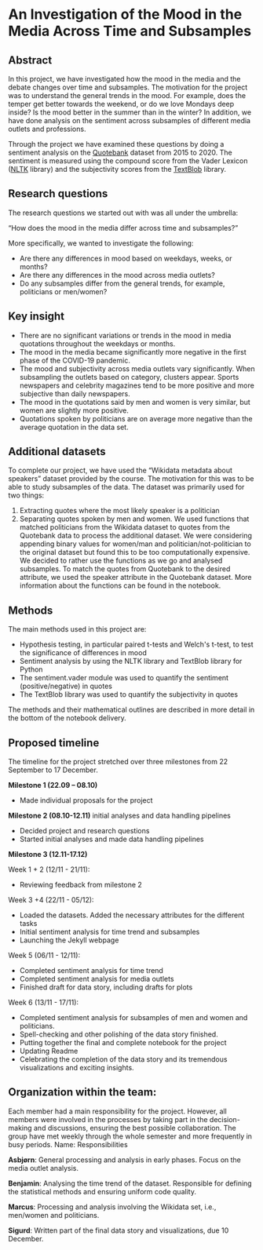
# An Investigation of the Mood in the Media Across Time and Subsamples

## Abstract
In this project, we have investigated how the mood in the media and the debate changes over time and subsamples. The motivation for the project was to understand the general trends in the mood. For example, does the temper get better towards the weekend, or do we love Mondays deep inside? Is the mood better in the summer than in the winter? In addition, we have done analysis on the sentiment across subsamples of different media outlets and professions. 

Through the project we have examined these questions by doing a sentiment analysis on the [Quotebank](https://dlab.epfl.ch/people/west/pub/Vaucher-Spitz-Catasta-West_WSDM-21.pdf) dataset from 2015 to 2020. The sentiment is measured using the compound score from the Vader Lexicon ([NLTK](https://www.nltk.org/_modules/nltk/sentiment/vader.html) library) and the subjectivity scores from the [TextBlob](https://textblob.readthedocs.io/en/dev/quickstart.html) library. 

## Research questions
The research questions we started out with was all under the umbrella:

“How does the mood in the media differ across time and subsamples?”

More specifically, we wanted to investigate the following:
-	Are there any differences in mood based on weekdays, weeks, or months?
-   Are there any differences in the mood across media outlets?
-	Do any subsamples differ from the general trends, for example, politicians or men/women?

## Key insight
-	There are no significant variations or trends in the mood in media quotations throughout the weekdays or months.
-	The mood in the media became significantly more negative in the first phase of the COVID-19 pandemic.
-	The mood and subjectivity across media outlets vary significantly. When subsampling the outlets based on category, clusters appear. Sports newspapers and celebrity magazines tend to be more positive and more subjective than daily newspapers.
-	The mood in the quotations said by men and women is very similar, but women are slightly more positive.
-	Quotations spoken by politicians are on average more negative than the average quotation in the data set.

## Additional datasets
To complete our project, we have used the “Wikidata metadata about speakers” dataset provided by the course. The motivation for this was to be able to study subsamples of the data.
The dataset was primarily used for two things:
1.	Extracting quotes where the most likely speaker is a politician
2.	Separating quotes spoken by men and women.
We used functions that matched politicians from the Wikidata dataset to quotes from the Quotebank data to process the additional dataset. We were considering appending binary values for women/man and politician/not-politician to the original dataset but found this to be too computationally expensive. We decided to rather use the functions as we go and analysed subsamples. To match the quotes from Quotebank to the desired attribute, we used the speaker attribute in the Quotebank dataset. More information about the functions can be found in the notebook.

## Methods
The main methods used in this project are:
-	Hypothesis testing, in particular paired t-tests and Welch's t-test, to test the significance of differences in mood
-	Sentiment analysis by using the NLTK library and TextBlob library for Python
-	The sentiment.vader module was used to quantify the sentiment (positive/negative) in quotes
-	The TextBlob library was used to quantify the subjectivity in quotes

The methods and their mathematical outlines are described in more detail in the bottom of the notebook delivery.

## Proposed timeline
The timeline for the project stretched over three milestones from 22 September to 17 December. 

__Milestone 1 (22.09 – 08.10)__
-	Made individual proposals for the project

__Milestone 2 (08.10-12.11)__
 initial analyses and data handling pipelines
-	Decided project and research questions 
-	Started initial analyses and made data handling pipelines

__Milestone 3 (12.11-17.12)__

Week 1 + 2 (12/11 - 21/11):
-	Reviewing feedback from milestone 2

Week 3 +4 (22/11 - 05/12):
-	Loaded the datasets. Added the necessary attributes for the different tasks
-	Initial sentiment analysis for time trend and subsamples
-	Launching the Jekyll webpage

Week 5 (06/11 - 12/11):
-	Completed sentiment analysis for time trend
-	Completed sentiment analysis for media outlets
-	Finished draft for data story, including drafts for plots

Week 6 (13/11 - 17/11):
-	Completed sentiment analysis for subsamples of men and women and politicians.
-	Spell-checking and other polishing of the data story finished. 
-	Putting together the final and complete notebook for the project
-	Updating Readme
-	Celebrating the completion of the data story and its tremendous visualizations and exciting insights.

## Organization within the team:
Each member had a main responsibility for the project. However, all members were involved in the processes by taking part in the decision-making and discussions, ensuring the best possible collaboration. The group have met weekly through the whole semester and more frequently in busy periods.
Name: Responsibilities

__Asbjørn__: General processing and analysis in early phases. Focus on the media outlet analysis. 

__Benjamin__: Analysing the time trend of the dataset. Responsible for defining the statistical methods and ensuring uniform code quality. 

__Marcus__: Processing and analysis involving the Wikidata set, i.e., men/women and politicians. 

__Sigurd__: Written part of the final data story and visualizations, due 10 December.
